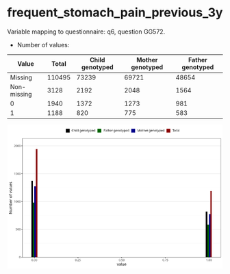 # frequent_stomach_pain_previous_3y
Variable mapping to questionnaire: q6, question GG572.
- Number of values:

| Value | Total | Child genotyped | Mother genotyped | Father genotyped |
| ----- | ----- | --------------- | ---------------- | ---------------- |
| Missing | 110495 | 73239 | 69721 | 48654 |
| Non-missing | 3128 | 2192 | 2048 | 1564 |
| 0 | 1940 | 1372 | 1273 | 981 |
| 1 | 1188 | 820 | 775 | 583 |



![](frequent_stomach_pain_previous_3y_n.png)



